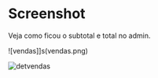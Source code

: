 Screenshot
==========

Veja como ficou o subtotal e total no admin.

![vendas]]s(vendas.png)

![detvendas](detvendas)